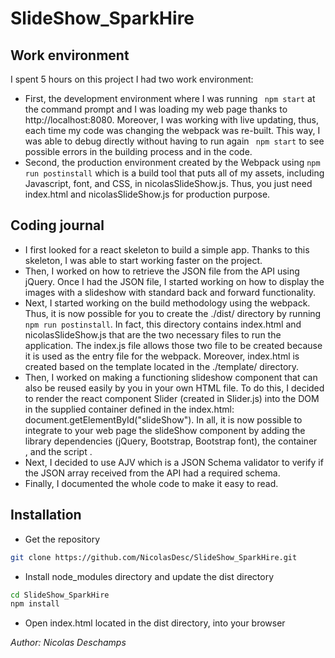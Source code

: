 # SlideShow_SparkHire

## Work environment
I spent 5 hours on this project
I had two work environment:
* First, the development environment where I was running ``` npm start``` at the command prompt and I was loading my web page thanks
to http://localhost:8080. Moreover, I was working with live updating, thus, each time my code was changing the webpack was re-built.
This way, I was able to debug directly without having to run again ``` npm start``` to see possible errors in the building process and in the code.
* Second, the production environment created by the Webpack using ```npm run postinstall``` which is a build tool that puts all of my assets, including Javascript, font, and CSS, in nicolasSlideShow.js.
Thus, you just need index.html and nicolasSlideShow.js for production purpose.

## Coding journal
* I first looked for a react skeleton to build a simple app. Thanks to this skeleton, I was able to start working faster on the project.
* Then, I worked on how to retrieve the JSON file from the API using jQuery. Once I had the JSON file, I started working on how to display the images with a slideshow with standard back and forward functionality.
* Next, I started working on the build methodology using the webpack. Thus, it is now possible for you to create the ./dist/ directory by running ```npm run postinstall```. In fact, this directory contains index.html and nicolasSlideShow.js that are the two necessary files to run the application. The index.js file allows those two file to be created because it is used as the entry file for the webpack. Moreover, index.html is created based on the template located in the ./template/ directory.
* Then, I worked on making a functioning slideshow component that can also be reused easily by you in your own HTML file.
To do this, I decided to render the react component Slider (created in Slider.js) into the DOM in the supplied container defined 
in the index.html: document.getElementById("slideShow"). In all, it is now possible to integrate to your web page the slideShow component
by adding the library dependencies (jQuery, Bootstrap, Bootstrap font), the container <div id='slideShow'></div>, 
and the script <script type="text/javascript" src="nicolasSlideShow.js"></script>.
* Next, I decided to use AJV which is a JSON Schema validator to verify if the JSON array received from the API had a required schema.
* Finally, I documented the whole code to make it easy to read. 

## Installation
* Get the repository
```bash
git clone https://github.com/NicolasDesc/SlideShow_SparkHire.git
```
* Install node_modules directory and update the dist directory
```bash
cd SlideShow_SparkHire
npm install
```
* Open index.html located in the dist directory, into your browser


*Author: Nicolas Deschamps*
